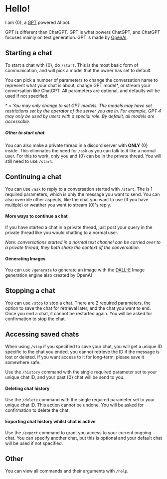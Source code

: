 # Hello!

I am {0}, a [GPT](https://aws.amazon.com/what-is/gpt/) powered AI bot.

GPT is different than ChatGPT. GPT is what powers ChatGPT, and ChatGPT focuses mainly on text generation. GPT is made by [OpenAI](https://openai.com/).


## Starting a chat

To start a chat with {0}, do `/start`. This is the most basic form of communication, and will pick a model that the owner has set to default.

You can pick a number of parameters to change the conversation name to represent what your chat is about, change GPT model*, or stream your conversation like ChatGPT. All parameters are optional, and defaults will be used if not specified.

\* = *You may only change to set GPT models. The models may have set restrictions set by the operator of the server you are in. For example, GPT 4 may only be used by users with a special role. By default, all models are accessable.*

##### Other to start chat

You can also make a private thread in a discord server with **ONLY** {0} inside. This eliminates the need for  `/ask` as you can talk to it like a normal user.  For this to work, only you and {0} can be in the private thread. You will still need to use `/start`.


## Continuing a chat  

You can use `/ask` to reply to a conversation started with `/start`. The is 1 required parameters, which is only the message you want to send. You can also override other aspects, like the chat you want to use (If you have multiple) or weather you want to stream {0}'s reply.

#### More ways to continue a chat

If you have started a chat in a private thread, just post your query in the private thread like you would chatting to a normal user.

*Note: conversations started in a normal text channel can be carried over to a private thread, they both share the context of the conversation.*

#### Generating Images

You can use `/generate` to generate an image with the [DALL-E](https://openai.com/dall-e-2) Image generation engine also created by OpenAI

## Stopping a chat
  
You can use `/stop` to stop a chat. There are 2 required parameters, the option to save the chat for retrieval later, and the chat you want to end. Once you end a chat, it cannot be restarted again. You will be asked for confirmation to stop the chat.

## Accessing saved chats

When using `/stop` if you specified to save your chat, you will get a unique ID specific to the chat you ended, you cannot retrieve the ID if the message is lost or deleted. If you want access to it for long-term, please save it somewhere safe.

Use the `/history` command with the single required parameter set to your unique chat ID, and your past {0} chat will be send to you.

#### Deleting chat history

Use the `/delete` command with the single required parameter set to your unique chat ID. This action cannot be undone. You will be asked for confirmation to delete the chat.

#### Exporting chat history whilst chat is active

Use the `/export` command to grant you access to your current ongoing chat. You can specify another chat, but this is optional and your default chat will be used if not specified.

## Other

You can view all commands and their arguments with `/help`.